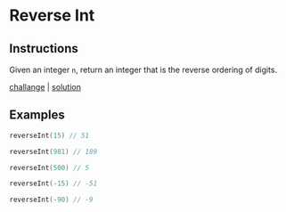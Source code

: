 # Reverse Int

## Instructions

Given an integer `n`, return an integer that is the reverse ordering of digits.

[challange](challange.kt) | [solution](solution.kt)

## Examples

```kotlin
reverseInt(15) // 51

reverseInt(981) // 189

reverseInt(500) // 5

reverseInt(-15) // -51

reverseInt(-90) // -9
```

